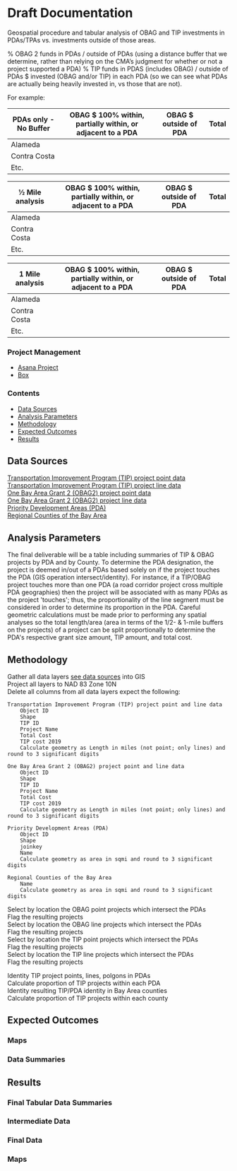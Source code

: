 # Draft Documentation
Geospatial procedure and tabular analysis of OBAG and TIP investments in PDAs/TPAs vs. investments outside of those areas.

% OBAG 2 funds in PDAs / outside of PDAs (using a distance buffer that we determine, rather than relying on the CMA’s judgment for whether or not a project supported a PDA)
% TIP funds in PDAS (includes OBAG) / outside of PDAs
$ invested (OBAG and/or TIP) in each PDA (so we can see what PDAs are actually being heavily invested in, vs those that are not).

For example:  

| PDAs only - No Buffer	| OBAG $ 100% within, partially within, or adjacent to a PDA | OBAG $ outside of PDA |	Total |
|-----------------------|------------------------------------------------------------|-----------------------|--------|
| Alameda               |	 	 	                                                 |                       |        |
| Contra Costa	 	 	|	 	 	                                                 |                       |        | 
| Etc.	 	 	        |	 	 	                                                 |                       |        |

| ½ Mile analysis   	| OBAG $ 100% within, partially within, or adjacent to a PDA | OBAG $ outside of PDA |	Total |
|-----------------------|------------------------------------------------------------|-----------------------|--------|
| Alameda               |	 	 	                                                 |                       |        |
| Contra Costa	 	 	|	 	 	                                                 |                       |        | 
| Etc.	 	 	        |	 	 	                                                 |                       |        |

| 1 Mile analysis   	| OBAG $ 100% within, partially within, or adjacent to a PDA | OBAG $ outside of PDA |	Total |
|-----------------------|------------------------------------------------------------|-----------------------|--------|
| Alameda               |	 	 	                                                 |                       |        |
| Contra Costa	 	 	|	 	 	                                                 |                       |        | 
| Etc.	 	 	        |	 	 	                                                 |                       |        |  

### Project Management 

- [Asana Project](https://app.asana.com/0/inbox/797943099119524/835368168562377/835368168562378) 
- [Box](https://mtcdrive.box.com/s/89x2ysamyj1u3kd4hettly9ydb8xhk0a)

### Contents 

- [Data Sources](#data-sources)
- [Analysis Parameters](#analysis-parameters)
- [Methodology](#methodology)
- [Expected Outcomes](#expected-outcomes)
- [Results](#results)

## Data Sources
[Transportation Improvement Program (TIP) project point data](https://services3.arcgis.com/i2dkYWmb4wHvYPda/arcgis/rest/services/TIP_2019_PDA_Investment_Analysis_Points_WGS84/FeatureServer)  
[Transportation Improvement Program (TIP) project line data](https://services3.arcgis.com/i2dkYWmb4wHvYPda/arcgis/rest/services/TIP_2019_PDA_Investment_Analysis_Lines_WGS84/FeatureServer)  
[One Bay Area Grant 2 (OBAG2) project point data](https://services3.arcgis.com/i2dkYWmb4wHvYPda/arcgis/rest/services/OBAG_PDA_Investment_Analysis_Points_WGS84/FeatureServer)  
[One Bay Area Grant 2 (OBAG2) project line data](https://services3.arcgis.com/i2dkYWmb4wHvYPda/arcgis/rest/services/OBAG_PDA_Investment_Analysis_Lines_WGS84/FeatureServer)  
[Priority Development Areas (PDA)](https://services3.arcgis.com/i2dkYWmb4wHvYPda/arcgis/rest/services/priority_development_areas_current/FeatureServer)  
[Regional Counties of the Bay Area](https://services3.arcgis.com/i2dkYWmb4wHvYPda/arcgis/rest/services/county_region/FeatureServer)  

## Analysis Parameters
The final deliverable will be a table including summaries of TIP & OBAG projects by PDA and by County. To determine the PDA designation, the project is deemed in/out of a PDAs based solely on if the project touches the PDA (GIS operation intersect/identity). For instance, if a TIP/OBAG project touches more than one PDA (a road corridor project cross multiple PDA geographies) then the project will be associated with as many PDAs as the project 'touches'; thus, the proportionality of the line segment must be considered in order to determine its proportion in the PDA. Careful geometric calculations must be made prior to performing any spatial analyses so the total length/area (area in terms of the 1/2- & 1-mile buffers on the projects) of a project can be split proportionally to determine the PDA's respective grant size amount, TIP amount, and total cost.   

## Methodology
Gather all data layers [see data sources](#data-sources) into GIS  
Project all layers to NAD 83 Zone 10N  
Delete all columns from all data layers expect the following:  

    Transportation Improvement Program (TIP) project point and line data  
        Object ID
        Shape
        TIP ID
        Project Name
        Total Cost
        TIP cost 2019
        Calculate geometry as Length in miles (not point; only lines) and round to 3 significant digits  

    One Bay Area Grant 2 (OBAG2) project point and line data  
        Object ID
        Shape
        TIP ID
        Project Name
        Total Cost
        TIP cost 2019
        Calculate geometry as Length in miles (not point; only lines) and round to 3 significant digits  

    Priority Development Areas (PDA)  
        Object ID
        Shape
        joinkey
        Name
        Calculate geometry as area in sqmi and round to 3 significant digits  

    Regional Counties of the Bay Area  
        Name
        Calculate geometry as area in sqmi and round to 3 significant digits

Select by location the OBAG point projects which intersect the PDAs  
Flag the resulting projects  
Select by location the OBAG line projects which intersect the PDAs  
Flag the resulting projects  
Select by location the TIP point projects which intersect the PDAs  
Flag the resulting projects  
Select by location the TIP line projects which intersect the PDAs  
Flag the resulting projects  


Identity TIP project points, lines, polgons in PDAs  
Calculate proportion of TIP projects within each PDA  
Identity resulting TIP/PDA identity in Bay Area counties  
Calculate proportion of TIP projects within each county  


## Expected Outcomes

### Maps  

### Data Summaries   

## Results

### Final Tabular Data Summaries

### Intermediate Data 

### Final Data 


### Maps 

